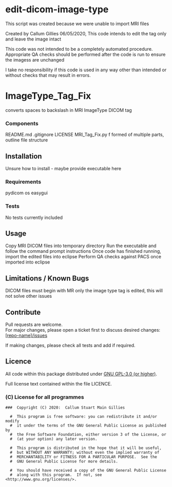 # edit-dicom-image-type


This script was created because we were unable to import MRI files

Created by Callum Gillies 06/05/2020,
This code intends to edit the tag only and leave the image intact

This code was not intended to be a completely automated procedure.
Appropriate QA checks should be performed after the code is run
to ensure the imagess are unchanged

I take no responsibility if this code is used in any way other than
intended or without checks that may result in errors.

# ImageType_Tag_Fix

converts spaces to backslash in MRI ImageType DICOM tag

### Components

README.md
.gitignore
LICENSE
MRI_Tag_Fix.py
f formed of multiple parts, outline file structure

## Installation

Unsure how to install - maybe provide executable here

### Requirements

pydicom
os
easygui

### Tests

No tests currently included

## Usage

Copy MRI DICOM files into temporary directory
Run the executable and follow the command prompt instructions
Once code has finished running, import the edited files into eclipse
Perform QA checks against PACS once imported into eclipse

## Limitations / Known Bugs

DICOM files must begin with MR
only the image type tag is edited, this will not solve other issues

## Contribute

Pull requests are welcome.  
For major changes, please open a ticket first to discuss desired changes:  
[[repo-name]/issues](http://github.com/UCLHp/[repo-name]/issues)

If making changes, please check all tests and add if required.

## Licence

All code within this package distributed under [GNU GPL-3.0 (or higher)](https://opensource.org/licenses/GPL-3.0).

Full license text contained within the file LICENCE.

###  (C) License for all programmes

```
###  Copyright (C) 2020:  Callum Stuart Main Gillies

  #  This program is free software: you can redistribute it and/or modify
  #  it under the terms of the GNU General Public License as published by
  #  the Free Software Foundation, either version 3 of the License, or
  #  (at your option) any later version.

  #  This program is distributed in the hope that it will be useful,
  #  but WITHOUT ANY WARRANTY; without even the implied warranty of
  #  MERCHANTABILITY or FITNESS FOR A PARTICULAR PURPOSE.  See the
  #  GNU General Public License for more details.

  #  You should have received a copy of the GNU General Public License
  #  along with this program.  If not, see <http://www.gnu.org/licenses/>.
```

